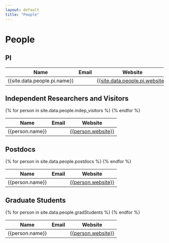 ```yaml
---
layout: default
title: "People"
---
```


# People

## PI
<div class="table-responsive">
  <table class="table table-striped table-bordered table-hover table-responsive">
    <thead>
      <tr>
        <th>Name</th>
        <th>Email</th>
        <th>Website</th>
      </tr>
    </thead>
    <tbody>
      <tr>
        <td class="name">{{site.data.people.pi.name}}</td>
        <td class="email">
          <SCRIPT type='text/javascript'>
            a='{{site.data.people.pi.email | split: '@' | first}}';
            b='{{site.data.people.pi.email | split: '@' | last}}';
            document.write('<A hre'+'f="mai'+'lto:'+a+'@'+b+'">');
            document.write(a+'@'+b+'</a>');
          </SCRIPT>
        </td>
        <td class="site"><a target="_blank" href="{{site.data.people.pi.website}}">{{site.data.people.pi.website}}</a></td>
      </tr>
    </tbody>
  </table>
</div>

## Independent Researchers and Visitors
<div class="table-responsive">
  <table class="table table-striped table-bordered table-hover table-responsive">
    <thead>
      <tr>
        <th>Name</th>
        <th>Email</th>
        <th>Website</th>
      </tr>
    </thead>
    <tbody>
      {% for person in site.data.people.indep_visitors %}
        <tr>
          <td class="name">{{person.name}}</td>
          <td class="email">
            <SCRIPT type='text/javascript'>
              a='{{person.email | split: '@' | first}}';
              b='{{person.email | split: '@' | last}}';
              document.write('<A hre'+'f="mai'+'lto:'+a+'@'+b+'">');
              document.write(a+'@'+b+'</a>');
            </SCRIPT>
          </td>
          <td class="site"><a target="_blank" href="{{person.website}}">{{person.website}}</a></td>
        </tr>
      {% endfor %}
    </tbody>
  </table>
</div>

## Postdocs
<div class="table-responsive">
  <table class="table table-striped table-bordered table-hover table-responsive">
  <thead>
    <tr>
      <th>Name</th>
      <th>Email</th>
      <th>Website</th>
    </tr>
  </thead>
  <tbody>
    {% for person in site.data.people.postdocs %}
      <tr>
        <td class="name">{{person.name}}</td>
        <td class="email">
          <SCRIPT type='text/javascript'>
            a='{{person.email | split: '@' | first}}';
            b='{{person.email | split: '@' | last}}';
            document.write('<A hre'+'f="mai'+'lto:'+a+'@'+b+'">');
            document.write(a+'@'+b+'</a>');
          </SCRIPT>
        </td>
        <td class="site"><a target="_blank" href="{{person.website}}">{{person.website}}</a></td>
      </tr>
    {% endfor %}
  </tbody>
  </table>
</div>

## Graduate Students
<div class="table-responsive">
  <table class="table table-striped table-bordered table-hover table-responsive">
  <thead>
    <tr>
      <th>Name</th>
      <th>Email</th>
      <th>Website</th>
    </tr>
  </thead>
  <tbody>
    {% for person in site.data.people.gradStudents %}
      <tr>
        <td class="name">{{person.name}}</td>
        <td class="email">
          <SCRIPT type='text/javascript'>
            a='{{person.email | split: '@' | first}}';
            b='{{person.email | split: '@' | last}}';
            document.write('<A hre'+'f="mai'+'lto:'+a+'@'+b+'">');
            document.write(a+'@'+b+'</a>');
          </SCRIPT>
        </td>
        <td class="site"><a target="_blank" href="{{person.website}}">{{person.website}}</a></td>
      </tr>
    {% endfor %}
  </tbody>
  </table>
</div>
